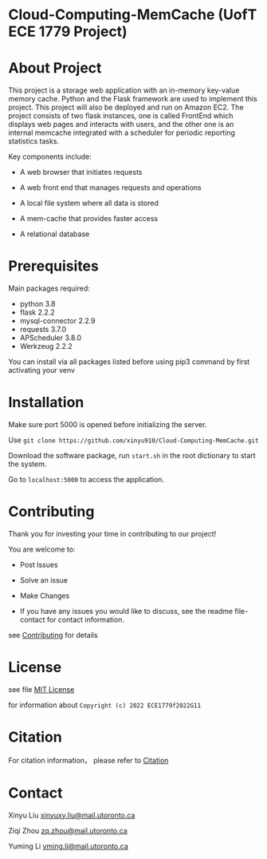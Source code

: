# Cloud-Computing-MemCache (UofT ECE 1779 Project)

# About Project

This project is a storage web application with an in-memory key-value memory cache. Python and the Flask framework are used to implement this project. This project will also be deployed and run on Amazon EC2. The project consists of two flask instances, one is called FrontEnd which displays web pages and interacts with users, and the other one is an internal memcache integrated with a scheduler for periodic reporting statistics tasks. 

Key components include:

* A web browser that initiates requests

* A web front end that manages requests and operations

* A local file system where all data is stored

* A mem-cache that provides faster access

* A relational database



# Prerequisites

Main packages required:

* python 3.8
* flask 2.2.2
* mysql-connector 2.2.9
* requests 3.7.0
* APScheduler 3.8.0
* Werkzeug 2.2.2

You can install via all packages listed before using pip3 command by first activating your venv 

# Installation

Make sure port 5000 is opened before initializing the server.

Use `git clone https://github.com/xinyu910/Cloud-Computing-MemCache.git`

Download the software package, run `start.sh` in the root dictionary to start the system.

Go to `localhost:5000` to access the application.

# Contributing

Thank you for investing your time in contributing to our project!

You are welcome to:


* Post Issues

* Solve an issue

* Make Changes

* If you have any issues you would like to discuss, see the readme file-contact for contact information.

see [Contributing](https://github.com/xinyu910/Cloud-Computing-MemCache/blob/main/CONTRIBUTING.md) for details


# License
see file [MIT License](https://github.com/xinyu910/Cloud-Computing-MemCache/commit/7e5a9d3732e5ef3b4975cdb0eea4be54c50379d2)

for information about `Copyright (c) 2022 ECE1779f2022G11 `


# Citation

For citation information， please refer to [Citation](https://github.com/xinyu910/Cloud-Computing-MemCache/blob/main/CITATION.cff)


# Contact

Xinyu Liu xinyuxy.liu@mail.utoronto.ca

Ziqi Zhou zq.zhou@mail.utoronto.ca

Yuming Li yming.li@mail.utoronto.ca
